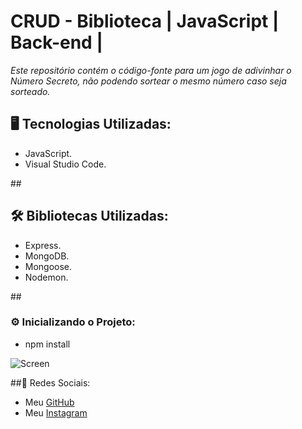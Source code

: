 # **CRUD - Biblioteca | JavaScript | Back-end |**

<p><em>Este repositório contém o código-fonte para um jogo de adivinhar o Número Secreto, não podendo sortear o mesmo número caso seja sorteado.</em></p>

## <h2>🖥️ Tecnologias Utilizadas:</h2>
<ul>
      <li>JavaScript.</li>
      <li>Visual Studio Code.</li>
</ul>
##<h2>🛠️ Bibliotecas Utilizadas: </h2>
<ul>
      <li>Express.</li>
      <li>MongoDB.</li>
      <li>Mongoose.</li>
      <li>Nodemon.</li>
</ul>

##<h3>⚙️ Inicializando o Projeto:</h3>
<ul>
<li>npm install</li>
</ul>

![Screen](https://cdn.discordapp.com/attachments/1129425322685767680/1148647885186019460/image.png)

##📱 Redes Sociais:
* Meu [GitHub](https://github.com/ViniciusTunes)
* Meu [Instagram](https://www.instagram.com/yng.Vinicius/)
